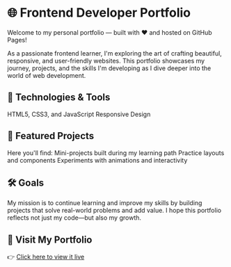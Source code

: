 <h1>🌐 Frontend Developer Portfolio</h1>
Welcome to my personal portfolio — built with ❤️ and hosted on GitHub Pages!

As a passionate frontend learner, I'm exploring the art of crafting beautiful, responsive, and user-friendly websites. This portfolio showcases my journey, projects, and the skills I'm developing as I dive deeper into the world of web development.

<h2>🔧 Technologies & Tools</h2>
HTML5, CSS3, and JavaScript
Responsive Design

<h2>📁 Featured Projects</h2>
Here you'll find:
Mini-projects built during my learning path
Practice layouts and components
Experiments with animations and interactivity

<h2>🛠️ Goals</h2>
My mission is to continue learning and improve my skills by building projects that solve real-world problems and add value. I hope this portfolio reflects not just my code—but also my growth.

<h2>🚀 Visit My Portfolio</h2>
👉 <a href="https://pysuyash.github.io/portfolio/">Click here to view it live</a>